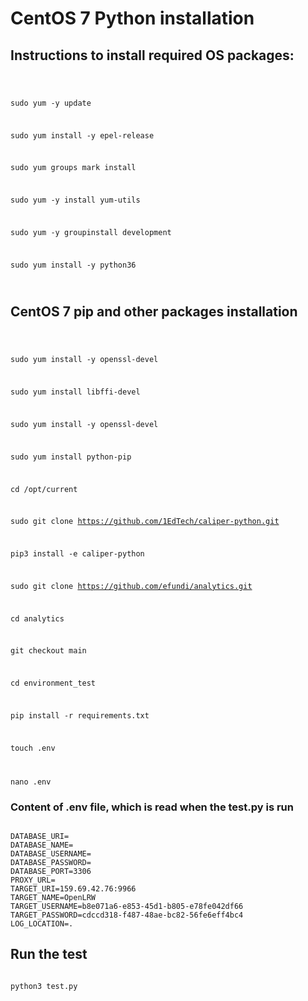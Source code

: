 # CentOS 7 Python installation #
 
## Instructions to install required OS packages:
<code>

sudo yum -y update

sudo yum install -y epel-release

sudo yum groups mark install

sudo yum -y install yum-utils

sudo yum -y groupinstall development

sudo yum install -y python36

</code>
 

## CentOS 7 pip and other packages installation
<code>

sudo yum install -y openssl-devel

sudo yum install libffi-devel

sudo yum install -y openssl-devel

sudo yum install python-pip

cd /opt/current

sudo git clone https://github.com/1EdTech/caliper-python.git 

pip3 install -e caliper-python

sudo git clone https://github.com/efundi/analytics.git 

cd analytics

git checkout main

cd environment_test

pip install -r requirements.txt

touch .env

nano .env
</code>

### Content of .env file, which is read when the test.py is run

<code>
DATABASE_URI=<DATABASE_SERVER_IP_ADDRESS_HERE>
DATABASE_NAME=<DATABASE_NAME_ADDRESS_HERE>
DATABASE_USERNAME=<DATABASE_USERNAME_HERE>
DATABASE_PASSWORD=<DATABASE_USERNAME_PASSWORD_HERE>
DATABASE_PORT=3306
PROXY_URL=<PROXY_URL_HERE>
TARGET_URI=159.69.42.76:9966
TARGET_NAME=OpenLRW
TARGET_USERNAME=b8e071a6-e853-45d1-b805-e78fe042df66
TARGET_PASSWORD=cdccd318-f487-48ae-bc82-56fe6eff4bc4
LOG_LOCATION=.
</code> 

## Run the test
<code>
python3 test.py
</code>

